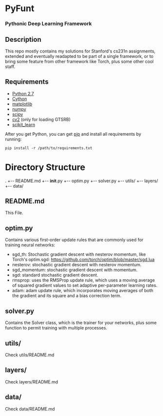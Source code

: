 # PyFunt

### Pythonic Deep Learning Framework

## Description 

This repo mostly contains my solutions for Stanford's cs231n assignments, extended and eventually readapted to be part of a single framework, or to bring some feature from other framework like Torch, plus some other cool staff.

## Requirements

- [Python 2.7](https://www.python.org/)
- [Cython](cython.org/)
- [matplotlib](matplotlib.org/)
- [numpy](www.numpy.org/)
- [scipy](www.scipy.org/)
- [cv2](opencv.org) (only for loading GTSRB)
- [scikit_learn](scikit-learn.org/)

After you get Python, you can get [pip](https://pypi.python.org/pypi/pip) and install all requirements by running:
	
	pip install -r /path/to/requirements.txt


# Directory Structure
.
+-- README.md
+-- __init__.py
+-- optim.py
+-- solver.py
+-- utils/
+-- layers/
+-- data/

## README.md

This File.

## optim.py

Contains various first-order update rules that are commonly used for training neural networks:

- sgd_th:
	Stochastic gradient descent with nesterov momentum, like Torch's optim.sgd:
	https://github.com/torch/optim/blob/master/sgd.lua
- nesterov:
	stochastic gradient descent with nesterov momentum.
- sgd_momentum:
	stochastic gradient descent with momentum.
- sgd:
	standard stochastic gradient descent.
- rmsprop:
	uses the RMSProp update rule, which uses a moving average of squared gradient values to set adaptive per-parameter learning rates.
- adam:
	adam update rule, which incorporates moving averages of both the
	gradient and its square and a bias correction term.

## solver.py

Contains the Solver class, which is the trainer for your networks, plus some function to permit training with multiple processes.

## utils/

Check utils/README.md

## layers/

Check layers/README.md

## data/

Check data/README.md


